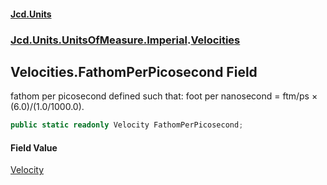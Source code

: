 #### [Jcd.Units](index 'index')
### [Jcd.Units.UnitsOfMeasure.Imperial](Jcd.Units.UnitsOfMeasure.Imperial 'Jcd.Units.UnitsOfMeasure.Imperial').[Velocities](Velocities 'Jcd.Units.UnitsOfMeasure.Imperial.Velocities')

## Velocities.FathomPerPicosecond Field

fathom per picosecond defined such that: foot per nanosecond = ftm/ps × (6.0)/(1.0/1000.0).

```csharp
public static readonly Velocity FathomPerPicosecond;
```

#### Field Value
[Velocity](Velocity 'Jcd.Units.UnitTypes.Velocity')
